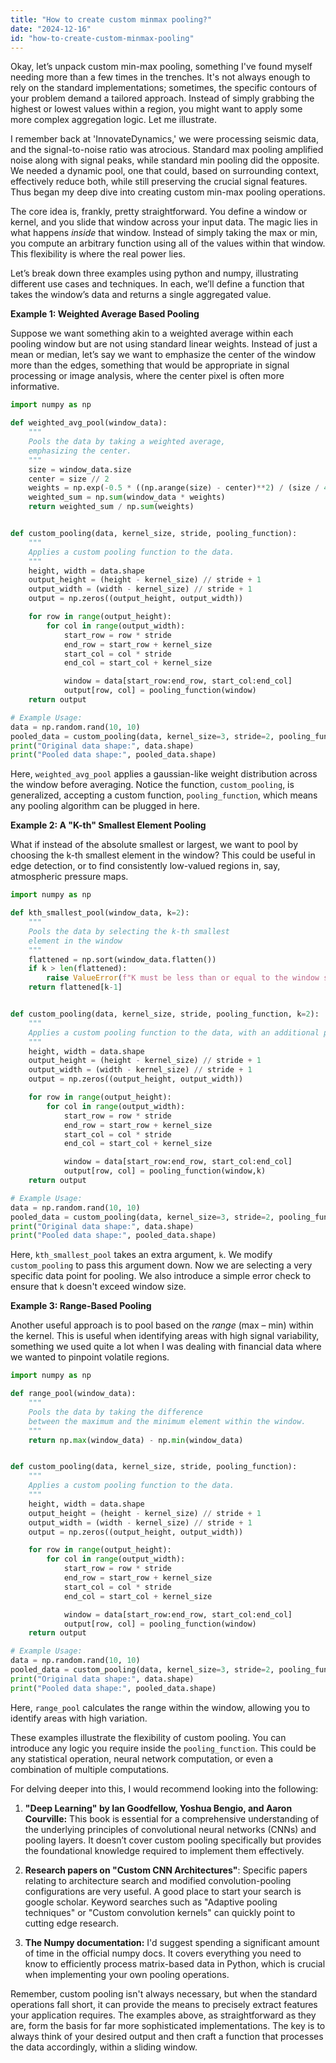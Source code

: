 ```yaml
---
title: "How to create custom minmax pooling?"
date: "2024-12-16"
id: "how-to-create-custom-minmax-pooling"
---
```


Okay, let’s unpack custom min-max pooling, something I've found myself needing more than a few times in the trenches. It's not always enough to rely on the standard implementations; sometimes, the specific contours of your problem demand a tailored approach. Instead of simply grabbing the highest or lowest values within a region, you might want to apply some more complex aggregation logic. Let me illustrate.

I remember back at 'InnovateDynamics,' we were processing seismic data, and the signal-to-noise ratio was atrocious. Standard max pooling amplified noise along with signal peaks, while standard min pooling did the opposite. We needed a dynamic pool, one that could, based on surrounding context, effectively reduce both, while still preserving the crucial signal features. Thus began my deep dive into creating custom min-max pooling operations.

The core idea is, frankly, pretty straightforward. You define a window or kernel, and you slide that window across your input data. The magic lies in what happens *inside* that window. Instead of simply taking the max or min, you compute an arbitrary function using all of the values within that window. This flexibility is where the real power lies.

Let’s break down three examples using python and numpy, illustrating different use cases and techniques. In each, we’ll define a function that takes the window’s data and returns a single aggregated value.

**Example 1: Weighted Average Based Pooling**

Suppose we want something akin to a weighted average within each pooling window but are not using standard linear weights. Instead of just a mean or median, let’s say we want to emphasize the center of the window more than the edges, something that would be appropriate in signal processing or image analysis, where the center pixel is often more informative.

```python
import numpy as np

def weighted_avg_pool(window_data):
    """
    Pools the data by taking a weighted average,
    emphasizing the center.
    """
    size = window_data.size
    center = size // 2
    weights = np.exp(-0.5 * ((np.arange(size) - center)**2) / (size / 4)**2 )
    weighted_sum = np.sum(window_data * weights)
    return weighted_sum / np.sum(weights)


def custom_pooling(data, kernel_size, stride, pooling_function):
    """
    Applies a custom pooling function to the data.
    """
    height, width = data.shape
    output_height = (height - kernel_size) // stride + 1
    output_width = (width - kernel_size) // stride + 1
    output = np.zeros((output_height, output_width))

    for row in range(output_height):
        for col in range(output_width):
            start_row = row * stride
            end_row = start_row + kernel_size
            start_col = col * stride
            end_col = start_col + kernel_size

            window = data[start_row:end_row, start_col:end_col]
            output[row, col] = pooling_function(window)
    return output

# Example Usage:
data = np.random.rand(10, 10)
pooled_data = custom_pooling(data, kernel_size=3, stride=2, pooling_function=weighted_avg_pool)
print("Original data shape:", data.shape)
print("Pooled data shape:", pooled_data.shape)
```

Here, `weighted_avg_pool` applies a gaussian-like weight distribution across the window before averaging. Notice the function, `custom_pooling`, is generalized, accepting a custom function, `pooling_function`, which means any pooling algorithm can be plugged in here.

**Example 2: A "K-th" Smallest Element Pooling**

What if instead of the absolute smallest or largest, we want to pool by choosing the k-th smallest element in the window? This could be useful in edge detection, or to find consistently low-valued regions in, say, atmospheric pressure maps.

```python
import numpy as np

def kth_smallest_pool(window_data, k=2):
    """
    Pools the data by selecting the k-th smallest
    element in the window
    """
    flattened = np.sort(window_data.flatten())
    if k > len(flattened):
        raise ValueError(f"K must be less than or equal to the window size, got k = {k}")
    return flattened[k-1]


def custom_pooling(data, kernel_size, stride, pooling_function, k=2):
    """
    Applies a custom pooling function to the data, with an additional parameter 'k'
    """
    height, width = data.shape
    output_height = (height - kernel_size) // stride + 1
    output_width = (width - kernel_size) // stride + 1
    output = np.zeros((output_height, output_width))

    for row in range(output_height):
        for col in range(output_width):
            start_row = row * stride
            end_row = start_row + kernel_size
            start_col = col * stride
            end_col = start_col + kernel_size

            window = data[start_row:end_row, start_col:end_col]
            output[row, col] = pooling_function(window,k)
    return output

# Example Usage:
data = np.random.rand(10, 10)
pooled_data = custom_pooling(data, kernel_size=3, stride=2, pooling_function=kth_smallest_pool, k=2)
print("Original data shape:", data.shape)
print("Pooled data shape:", pooled_data.shape)

```

Here, `kth_smallest_pool` takes an extra argument, `k`. We modify `custom_pooling` to pass this argument down. Now we are selecting a very specific data point for pooling. We also introduce a simple error check to ensure that `k` doesn't exceed window size.

**Example 3: Range-Based Pooling**

Another useful approach is to pool based on the *range* (max – min) within the kernel. This is useful when identifying areas with high signal variability, something we used quite a lot when I was dealing with financial data where we wanted to pinpoint volatile regions.

```python
import numpy as np

def range_pool(window_data):
    """
    Pools the data by taking the difference
    between the maximum and the minimum element within the window.
    """
    return np.max(window_data) - np.min(window_data)


def custom_pooling(data, kernel_size, stride, pooling_function):
    """
    Applies a custom pooling function to the data.
    """
    height, width = data.shape
    output_height = (height - kernel_size) // stride + 1
    output_width = (width - kernel_size) // stride + 1
    output = np.zeros((output_height, output_width))

    for row in range(output_height):
        for col in range(output_width):
            start_row = row * stride
            end_row = start_row + kernel_size
            start_col = col * stride
            end_col = start_col + kernel_size

            window = data[start_row:end_row, start_col:end_col]
            output[row, col] = pooling_function(window)
    return output

# Example Usage:
data = np.random.rand(10, 10)
pooled_data = custom_pooling(data, kernel_size=3, stride=2, pooling_function=range_pool)
print("Original data shape:", data.shape)
print("Pooled data shape:", pooled_data.shape)
```

Here, `range_pool` calculates the range within the window, allowing you to identify areas with high variation.

These examples illustrate the flexibility of custom pooling. You can introduce any logic you require inside the `pooling_function`. This could be any statistical operation, neural network computation, or even a combination of multiple computations.

For delving deeper into this, I would recommend looking into the following:

1.  **"Deep Learning" by Ian Goodfellow, Yoshua Bengio, and Aaron Courville:** This book is essential for a comprehensive understanding of the underlying principles of convolutional neural networks (CNNs) and pooling layers. It doesn’t cover custom pooling specifically but provides the foundational knowledge required to implement them effectively.

2.  **Research papers on "Custom CNN Architectures"**: Specific papers relating to architecture search and modified convolution-pooling configurations are very useful. A good place to start your search is google scholar. Keyword searches such as "Adaptive pooling techniques" or "Custom convolution kernels" can quickly point to cutting edge research.

3.  **The Numpy documentation:** I'd suggest spending a significant amount of time in the official numpy docs. It covers everything you need to know to efficiently process matrix-based data in Python, which is crucial when implementing your own pooling operations.

Remember, custom pooling isn't always necessary, but when the standard operations fall short, it can provide the means to precisely extract features your application requires. The examples above, as straightforward as they are, form the basis for far more sophisticated implementations. The key is to always think of your desired output and then craft a function that processes the data accordingly, within a sliding window.
